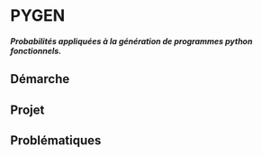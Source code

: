 # PYGEN

#### _Probabilités appliquées à la génération de programmes python fonctionnels._

## Démarche

## Projet

## Problématiques

